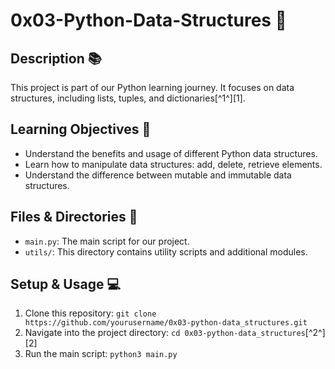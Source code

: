 # 0x03-Python-Data-Structures 🐍

## Description 📚

This project is part of our Python learning journey. It focuses on data structures, including lists, tuples, and dictionaries[^1^][1].

## Learning Objectives 🎯

- Understand the benefits and usage of different Python data structures.
- Learn how to manipulate data structures: add, delete, retrieve elements.
- Understand the difference between mutable and immutable data structures.

## Files & Directories 📂

- `main.py`: The main script for our project.
- `utils/`: This directory contains utility scripts and additional modules.

## Setup & Usage 💻

1. Clone this repository: `git clone https://github.com/yourusername/0x03-python-data_structures.git`
2. Navigate into the project directory: `cd 0x03-python-data_structures`[^2^][2]
3. Run the main script: `python3 main.py`

